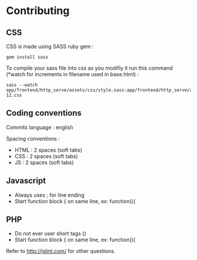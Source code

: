 # Contributing

## CSS

CSS is made using SASS ruby gem :

    gem install sass

To compile your sass file into css as you modifiy it run this command (*watch for increments in filename used in base.html) :

    sass --watch app/frontend/http_serve/assets/css/style.sass:app/frontend/http_serve/assets/css/style-12.css

## Coding conventions

Commits language : english

Spacing conventions :

* HTML : 2 spaces (soft tabs)
* CSS : 2 spaces (soft tabs)
* JS : 2 spaces (soft tabs)

## Javascript

* Always uses ; for line ending
* Start function block { on same line, ex: function(){

## PHP

* Do not ever user short tags (<? ?>)
* Start function block { on same line, ex: function(){

Refer to http://jslint.com/ for other questions.


